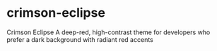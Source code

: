 # crimson-eclipse
Crimson Eclipse  A deep-red, high-contrast theme for developers who prefer a dark background with radiant red accents
